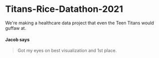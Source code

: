 # Titans-Rice-Datathon-2021
We're making a healthcare data project that even the Teen Titans would guffaw at.


#### Jacob says
> Got my eyes on best visualization and 1st place.
